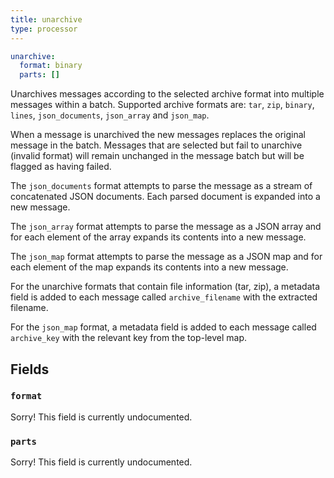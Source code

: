 ```yaml
---
title: unarchive
type: processor
---
```


```yaml
unarchive:
  format: binary
  parts: []
```

Unarchives messages according to the selected archive format into multiple
messages within a batch. Supported archive formats are:
`tar`, `zip`, `binary`, `lines`, `json_documents`, `json_array` and `json_map`.

When a message is unarchived the new messages replaces the original message in
the batch. Messages that are selected but fail to unarchive (invalid format)
will remain unchanged in the message batch but will be flagged as having failed.

The `json_documents` format attempts to parse the message as a stream
of concatenated JSON documents. Each parsed document is expanded into a new
message.

The `json_array` format attempts to parse the message as a JSON array
and for each element of the array expands its contents into a new message.

The `json_map` format attempts to parse the message as a JSON map
and for each element of the map expands its contents into a new message.

For the unarchive formats that contain file information (tar, zip), a metadata
field is added to each message called `archive_filename` with the
extracted filename.

For the `json_map` format, a metadata field is added to each message
called `archive_key` with the relevant key from the top-level map.

## Fields

### `format`

Sorry! This field is currently undocumented.

### `parts`

Sorry! This field is currently undocumented.

